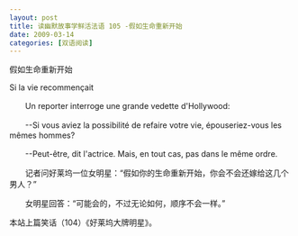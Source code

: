```yaml
---
layout: post
title: 读幽默故事学鲜活法语 105 -假如生命重新开始
date: 2009-03-14
categories: [双语阅读]  
---
```


假如生命重新开始

Si la vie recommençait

　　Un reporter interroge une grande vedette d'Hollywood:

　　--Si vous aviez la possibilité de refaire votre vie, épouseriez-vous les mêmes hommes?

　　--Peut-être, dit l'actrice. Mais, en tout cas, pas dans le même ordre.



　　记者问好莱坞一位女明星：“假如你的生命重新开始，你会不会还嫁给这几个男人？”

　　女明星回答：“可能会的，不过无论如何，顺序不会一样。”



本站上篇笑话（104）《好莱坞大牌明星》。
